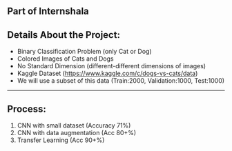 
## Part of Internshala 

## Details About the Project:
* Binary Classification Problem (only Cat or Dog)
* Colored Images of Cats and Dogs
* No Standard Dimension (different-different dimensions of images)
* Kaggle Dataset (https://www.kaggle.com/c/dogs-vs-cats/data)
* We will use a subset of this data
  (Train:2000, Validation:1000, Test:1000)

-----------------------------------------------------------------
## Process:
1. CNN with small dataset (Accuracy 71%)
2. CNN with data augmentation (Acc 80+%)
3. Transfer Learning (Acc 90+%)
